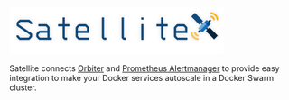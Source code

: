 
![alt](./assets/satellite_logo.png)

Satellite connects [Orbiter](https://github.com/gianarb/orbiter) and [Prometheus Alertmanager](https://github.com/prometheus/alertmanager) to provide easy integration to make your Docker services autoscale in a Docker Swarm cluster.